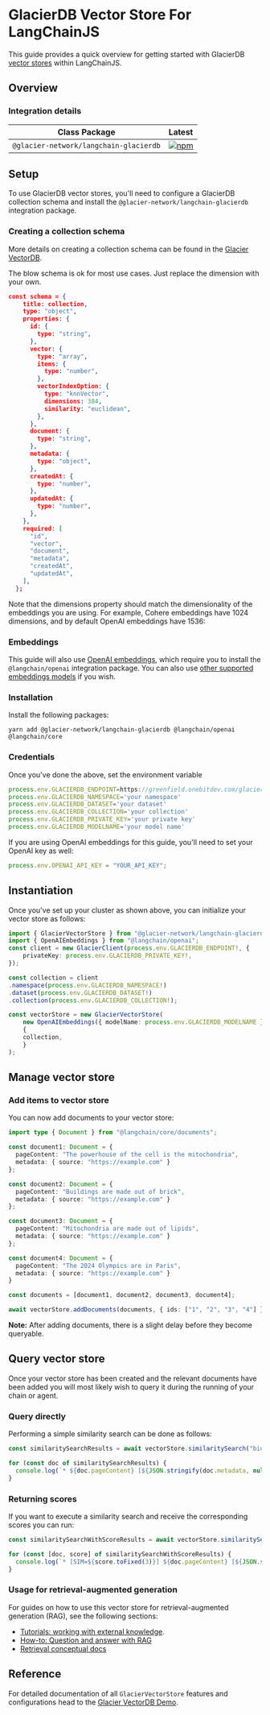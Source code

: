 # GlacierDB Vector Store For LangChainJS

This guide provides a quick overview for getting started with GlacierDB [vector stores](/docs/concepts/#vectorstores) within LangChainJS.

## Overview

### Integration details

| Class Package  | Latest |
| -- | -- |
| `@glacier-network/langchain-glacierdb` | [![npm](https://img.shields.io/npm/v/@glacier-network/langchain-glacierdb)](https://www.npmjs.com/package/@glacier-network/langchain-glacierdb) |


## Setup

To use GlacierDB vector stores, you\'ll need to configure a GlacierDB collection schema and install the `@glacier-network/langchain-glacierdb` integration package.

### Creating a collection schema

More details on creating a collection schema can be found in the [Glacier VectorDB](https://sdk.glacier.io/tutorial/demo_vector#create-vectordb-collection).

The blow schema is ok for most use cases. Just replace the dimension with your own.

``` json
const schema = {
    title: collection,
    type: "object",
    properties: {
      id: {
        type: "string",
      },
      vector: {
        type: "array",
        items: {
          type: "number",
        },
        vectorIndexOption: {
          type: "knnVector",
          dimensions: 384,
          similarity: "euclidean",
        },
      },
      document: {
        type: "string",
      },
      metadata: {
        type: "object",
      },
      createdAt: {
        type: "number",
      },
      updatedAt: {
        type: "number",
      },
    },
    required: [
      "id",
      "vector",
      "document",
      "metadata",
      "createdAt",
      "updatedAt",
    ],
  };
```

Note that the dimensions property should match the dimensionality of the
embeddings you are using. For example, Cohere embeddings have 1024
dimensions, and by default OpenAI embeddings have 1536:


### Embeddings

This guide will also use [OpenAI
embeddings](/docs/integrations/text_embedding/openai), which require you
to install the `@langchain/openai` integration package. You can also use
[other supported embeddings models](/docs/integrations/text_embedding)
if you wish.

### Installation

Install the following packages:

```
yarn add @glacier-network/langchain-glacierdb @langchain/openai @langchain/core
```

### Credentials

Once you\'ve done the above, set the environment variable 

``` typescript
process.env.GLACIERDB_ENDPOINT=https://greenfield.onebitdev.com/glacier-gateway/
process.env.GLACIERDB_NAMESPACE='your namespace'
process.env.GLACIERDB_DATASET='your dataset'
process.env.GLACIERDB_COLLECTION='your collection'
process.env.GLACIERDB_PRIVATE_KEY='your private key'
process.env.GLACIERDB_MODELNAME='your model name'
```

If you are using OpenAI embeddings for this guide, you\'ll need to set
your OpenAI key as well:

``` typescript
process.env.OPENAI_API_KEY = "YOUR_API_KEY";
```

## Instantiation

Once you\'ve set up your cluster as shown above, you can initialize your
vector store as follows:

``` typescript
import { GlacierVectorStore } from "@glacier-network/langchain-glacierdb";
import { OpenAIEmbeddings } from "@langchain/openai";
const client = new GlacierClient(process.env.GLACIERDB_ENDPOINT!, {
    privateKey: process.env.GLACIERDB_PRIVATE_KEY!,
});

const collection = client
.namespace(process.env.GLACIERDB_NAMESPACE!)
.dataset(process.env.GLACIERDB_DATASET!)
.collection(process.env.GLACIERDB_COLLECTION!);

const vectorStore = new GlacierVectorStore(
    new OpenAIEmbeddings({ modelName: process.env.GLACIERDB_MODELNAME }),
    {
    collection,
    }
);
```

## Manage vector store

### Add items to vector store

You can now add documents to your vector store:

``` typescript
import type { Document } from "@langchain/core/documents";

const document1: Document = {
  pageContent: "The powerhouse of the cell is the mitochondria",
  metadata: { source: "https://example.com" }
};

const document2: Document = {
  pageContent: "Buildings are made out of brick",
  metadata: { source: "https://example.com" }
};

const document3: Document = {
  pageContent: "Mitochondria are made out of lipids",
  metadata: { source: "https://example.com" }
};

const document4: Document = {
  pageContent: "The 2024 Olympics are in Paris",
  metadata: { source: "https://example.com" }
}

const documents = [document1, document2, document3, document4];

await vectorStore.addDocuments(documents, { ids: ["1", "2", "3", "4"] });
```

**Note:** After adding documents, there is a slight delay before they
become queryable.

## Query vector store

Once your vector store has been created and the relevant documents have
been added you will most likely wish to query it during the running of
your chain or agent.

### Query directly

Performing a simple similarity search can be done as follows:

``` typescript
const similaritySearchResults = await vectorStore.similaritySearch("biology", 2);

for (const doc of similaritySearchResults) {
  console.log(`* ${doc.pageContent} [${JSON.stringify(doc.metadata, null)}]`);
}
```

### Returning scores

If you want to execute a similarity search and receive the corresponding
scores you can run:

``` typescript
const similaritySearchWithScoreResults = await vectorStore.similaritySearchWithScore("biology", 2, filter)

for (const [doc, score] of similaritySearchWithScoreResults) {
  console.log(`* [SIM=${score.toFixed(3)}] ${doc.pageContent} [${JSON.stringify(doc.metadata)}]`);
}
```

### Usage for retrieval-augmented generation

For guides on how to use this vector store for retrieval-augmented
generation (RAG), see the following sections:

-   [Tutorials: working with external knowledge](/docs/tutorials/#working-with-external-knowledge).
-   [How-to: Question and answer with RAG](/docs/how_to/#qa-with-rag)
-   [Retrieval conceptual docs](/docs/concepts/retrieval)

## Reference

For detailed documentation of all `GlacierVectorStore` features
and configurations head to the [Glacier VectorDB Demo](https://github.com/Glacier-Labs/langchain-glacierdb/blob/main/src/tests/vectorstores.int.test.ts).
